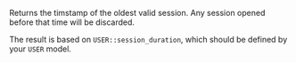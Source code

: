 Returns the timstamp of the oldest valid session. Any session opened before that time will be discarded.

The result is based on `USER::session_duration`, which should be defined by your `USER` model.
